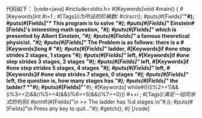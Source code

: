 代码如下：
[code=java]
#include<stdio.h>
#[Keywords]void #main()
{
    #[Keywords]int #i=1 ;
    #[Tags]/*i为所设的阶梯数*/
    #clrscr();
    #puts(#[Fields]"**************************************************"#);
    #puts(#[Fields]"*        This program is to solve                *"#);
    #puts(#[Fields]"*     Einstein#[Fields]'s interesting math question,      *"#);
    #puts(#[Fields]"*   which is presented by Albert Einstein,       *"#);
    #puts(#[Fields]"*       a famous theoretical physicist.          *"#);
    #puts(#[Fields]"* The Problem is as follows: there is a #[Keywords]long #    *"#);
    #puts(#[Fields]"* ladder, #[Keywords]if #one step strides 2 stages, 1 stages *"#);
    #puts(#[Fields]"* left, #[Keywords]if #one step strides 3 stages, 2 stages   *"#);
    #puts(#[Fields]"* left, #[Keywords]if #one step strides 5 stages, 4 stages   *"#);
    #puts(#[Fields]"* left, #[Keywords]if #one step strides 7 stages, 0 stages   *"#);
    #puts(#[Fields]"* left, the question is, how many stages has     *"#);
    #puts(#[Fields]"* the ladder?                                    *"#);
    #puts(#[Fields]"**************************************************"#);
   #[Keywords] while#(!((i%2==1)&&(i%3==2)&&(i%5==4)&&(i%6==5)&&(i%7==0)))
    #++i ;
    #[Tags]/*满足一组同余式的判别*/
    #printf(#[Fields]"\n >> The ladder has %d stages.\n"#,i);
    #puts(#[Fields]"\n Press any key to quit..."#);
    #getch();
#}
[/code]